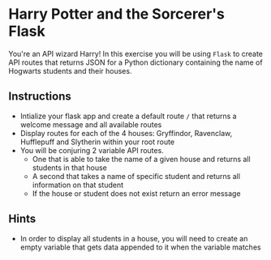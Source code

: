# Harry Potter and the Sorcerer's Flask

You're an API wizard Harry! In this exercise you will be using `Flask` to create API routes that returns JSON for a Python dictionary containing the name of Hogwarts students and their houses.

## Instructions

* Intialize your flask app and create a default route `/` that returns a welcome message and all available routes
* Display routes for each of the 4 houses: Gryffindor, Ravenclaw, Hufflepuff and Slytherin within your root route
* You will be conjuring 2 variable API routes.
    * One that is able to take the name of a given house and returns all students in that house
    * A second that takes a name of specific student and returns all information on that student
    * If the house or student does not exist return an error message


## Hints

* In order to display all students in a house, you will need to create an empty variable that gets data appended to it when the variable matches